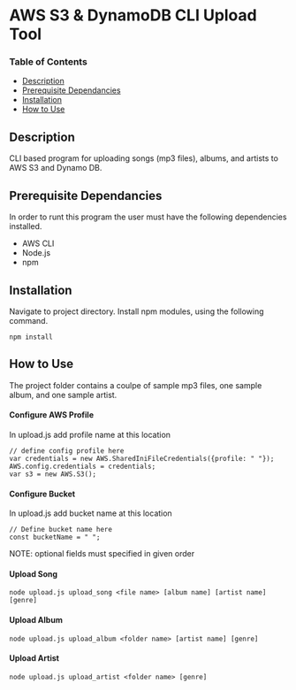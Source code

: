 # AWS S3 & DynamoDB CLI Upload Tool


### Table of Contents
- [Description](#description)
- [Prerequisite Dependancies](#prerequisite-dependancies)
- [Installation](#installation)
- [How to Use](#how-to-use)

## Description
CLI based program for uploading songs (mp3 files), albums, and artists to AWS S3 and Dynamo DB.

## Prerequisite Dependancies
In order to runt this program the user must have the following dependencies installed.
- AWS CLI
- Node.js
- npm

## Installation
Navigate to project directory. Install npm modules, using the following command.

`npm install`

## How to Use
The project folder contains a coulpe of sample mp3 files, one sample album, and one sample artist.

#### Configure AWS Profile
In upload.js add profile name at this location
```
// define config profile here
var credentials = new AWS.SharedIniFileCredentials({profile: " "});
AWS.config.credentials = credentials;
var s3 = new AWS.S3(); 
```
#### Configure Bucket
In upload.js add bucket name at this location
```
// Define bucket name here
const bucketName = " ";
```


NOTE: optional fields must specified in given order
#### Upload Song
`node upload.js upload_song <file name> [album name] [artist name] [genre]`

#### Upload Album
`node upload.js upload_album <folder name> [artist name] [genre]`

#### Upload Artist
`node upload.js upload_artist <folder name> [genre]`








